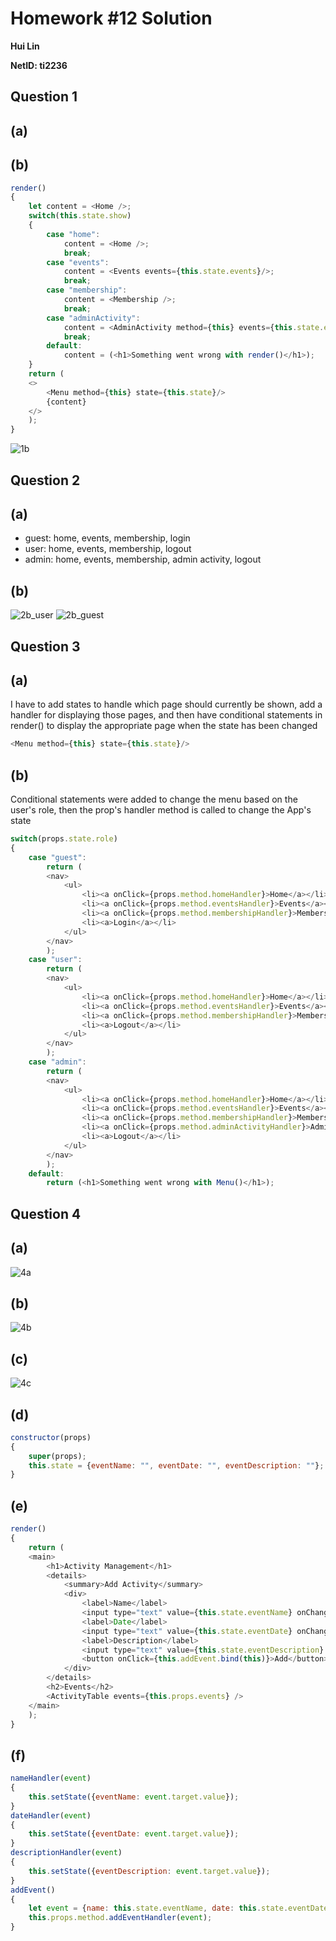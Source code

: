 # Homework #12 Solution
**Hui Lin**

**NetID: ti2236**

## Question 1
## (a)
## (b)
``` javascript
render()
{
    let content = <Home />;
    switch(this.state.show)
    {
        case "home":
            content = <Home />;
            break;
        case "events":
            content = <Events events={this.state.events}/>;
            break;
        case "membership":
            content = <Membership />;
            break;
        case "adminActivity":
            content = <AdminActivity method={this} events={this.state.events} />;
            break;
        default:
            content = (<h1>Something went wrong with render()</h1>);
    }
    return (
    <>
        <Menu method={this} state={this.state}/>
        {content}
    </>
    );
}
```
![1b](/images/1b.PNG)

## Question 2
## (a)
* guest: home, events, membership, login
* user: home, events, membership, logout
* admin: home, events, membership, admin activity, logout
## (b)
![2b_user](/images/2b_user.PNG)
![2b_guest](/images/2b_guest.PNG)

## Question 3
## (a)
I have to add states to handle which page should currently be shown, add a handler for
displaying those pages, and then have conditional statements in render() to display the
appropriate page when the state has been changed

``` javascript
<Menu method={this} state={this.state}/>
```
## (b)
Conditional statements were added to change the menu based on the user's role, then the
prop's handler method is called to change the App's state
``` javascript
switch(props.state.role)
{
    case "guest":
        return (
        <nav>
            <ul>
                <li><a onClick={props.method.homeHandler}>Home</a></li>
                <li><a onClick={props.method.eventsHandler}>Events</a></li>
                <li><a onClick={props.method.membershipHandler}>Membership</a></li>
                <li><a>Login</a></li>
            </ul>
        </nav>
        );
    case "user":
        return (
        <nav>
            <ul>
                <li><a onClick={props.method.homeHandler}>Home</a></li>
                <li><a onClick={props.method.eventsHandler}>Events</a></li>
                <li><a onClick={props.method.membershipHandler}>Membership</a></li>
                <li><a>Logout</a></li>
            </ul>
        </nav>
        );
    case "admin":
        return (
        <nav>
            <ul>
                <li><a onClick={props.method.homeHandler}>Home</a></li>
                <li><a onClick={props.method.eventsHandler}>Events</a></li>
                <li><a onClick={props.method.membershipHandler}>Membership</a></li>
                <li><a onClick={props.method.adminActivityHandler}>Admin Activity</a></li>
                <li><a>Logout</a></li>
            </ul>
        </nav>
        );
    default:
        return (<h1>Something went wrong with Menu()</h1>);
```

## Question 4
## (a)
![4a](/images/4a.PNG)
## (b)
![4b](/images/4b.PNG)
## (c)
![4c](/images/4c.PNG)
## (d)
``` javascript
constructor(props)
{
    super(props);
    this.state = {eventName: "", eventDate: "", eventDescription: ""};
}
```
## (e)
``` javascript
render()
{
    return (
    <main>
        <h1>Activity Management</h1>
        <details>
            <summary>Add Activity</summary>
            <div>
                <label>Name</label>
                <input type="text" value={this.state.eventName} onChange={this.nameHandler.bind(this)}/>
                <label>Date</label>
                <input type="text" value={this.state.eventDate} onChange={this.dateHandler.bind(this)} />
                <label>Description</label>
                <input type="text" value={this.state.eventDescription} onChange={this.descriptionHandler.bind(this)} />
                <button onClick={this.addEvent.bind(this)}>Add</button>
            </div>
        </details>
        <h2>Events</h2>
        <ActivityTable events={this.props.events} />
    </main>
    );
}
```
## (f)
``` javascript
nameHandler(event)
{
    this.setState({eventName: event.target.value});
}
dateHandler(event)
{
    this.setState({eventDate: event.target.value});
}
descriptionHandler(event)
{
    this.setState({eventDescription: event.target.value});
}
addEvent()
{
    let event = {name: this.state.eventName, date: this.state.eventDate, description: this.state.eventDescription};
    this.props.method.addEventHandler(event);
}
```
